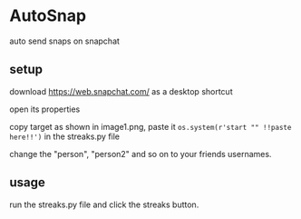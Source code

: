 # AutoSnap
auto send snaps on snapchat

## setup
download https://web.snapchat.com/ as a desktop shortcut

open its properties

copy target as shown in image1.png, paste it `os.system(r'start "" !!paste here!!')` in the streaks.py file

change the "person", "person2" and so on to your friends usernames.

## usage
run the streaks.py file and click the streaks button.

